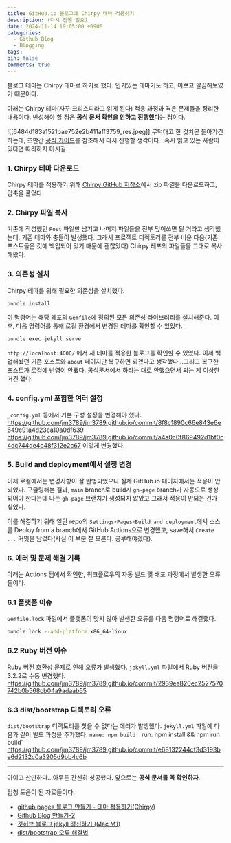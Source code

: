 ```yaml
---
title: GitHub.io 블로그에 Chirpy 테마 적용하기
description: (다시 진행 필요)
date: 2024-11-14 19:05:00 +0900
categories:
  - Github Blog
  - Blogging
tags: 
pin: false
comments: true
---
```



블로그 테마는 Chirpy 테마로 하기로 했다. 인기있는 테마기도 하고, 이쁘고 깔끔해보였기 때문이다. 

아래는 Chirpy 테마(자꾸 크리스피라고 읽게 된다) 적용 과정과 겪은 문제들을 정리한 내용이다. 반성해야 할 점은 **공식 문서 확인을 안하고 진행했다**는 점이다. 


![[6484d183a1521bae752e2b411aff3759_res.jpeg]]
무턱대고 한 것치곤 돌아가긴 하는데, 조만간 [공식 가이드](https://chirpy.cotes.page/posts/getting-started/)를 참조해서 다시 진행할 생각이다...혹시 읽고 있는 사람이 있다면 따라하지 마시길.

### 1. Chirpy 테마 다운로드
Chirpy 테마를 적용하기 위해 [Chirpy GitHub 저장소](https://github.com/cotes2020/jekyll-theme-chirpy)에서 zip 파일을 다운로드하고, 압축을 풀었다. 

### 2. Chirpy 파일 복사
기존에 작성했던 `Post` 파일만 남기고 나머지 파일들을 전부 덮어쓰면 될 거라고 생각했는데, 기존 테마와 충돌이 발생했다. 그래서 프로젝트 디렉토리를 전부 비운 다음(기존 포스트들은 깃에 백업되어 있기 때문에 괜찮았다) Chirpy 레포의 파일들을 그대로 복사해왔다.

### 3. 의존성 설치
Chirpy 테마를 위해 필요한 의존성을 설치했다.

```bash
bundle install
```

이 명령어는 해당 레포의 `Gemfile`에 정의된 모든 의존성 라이브러리를 설치해준다. 이후, 다음 명령어를 통해 로컬 환경에서 변경된 테마를 확인할 수 있었다.

```bash
bundle exec jekyll serve
```

`http://localhost:4000/` 에서 새 테마를 적용한 블로그를 확인할 수 있었다. 이제 백업해놨던 기존 포스트와 `about` 페이지만 복구하면 되겠다고 생각했다...그리고 복구한 포스트가 로컬에 반영이 안됐다. 공식문서에서 하라는 대로 안했으면서 되는 게 이상한 거긴 했다.

### 4.  config.yml 포함한 여러 설정
`_config.yml` 등에서 기본 구성 설정을 변경해야 했다. 
https://github.com/jm3789/jm3789.github.io/commit/8f8c1890c66e843e6e649c91a4d23ea10a0df639
https://github.com/jm3789/jm3789.github.io/commit/a4a0c0f869492d1bf0c4dc744de4c48f312e2c67
이렇게 변경했다.


### 5. Build and deployment에서 설정 변경

이제 로컬에서는 변경사항이 잘 반영되었으나 실제 GitHub.io 페이지에서는 적용이 안 되었다. 구글링해본 결과, `main` branch로 build시 `gh-page` branch가 자동으로 생성되어야 한다는데 나는 `gh-page` 브랜치가 생성되지 않았고 그래서 적용이 안되는 건가 싶었다.

이를 해결하기 위해 일단 repo의 `Settings`-`Pages`-`Build and deployment`에서 소스를 Deploy from a branch에서 GitHub Actions으로 변경했고, save해서 `Create ...` 커밋을 남겼다(사실 이 부분 잘 모른다. 공부해야겠다).

### 6. 에러 및 문제 해결 기록
아래는 Actions 탭에서 확인한, 워크플로우의 자동 빌드 및 배포 과정에서 발생한 오류들이다.

### 6.1 플랫폼 이슈

`Gemfile.lock` 파일에서 플랫폼이 맞지 않아 발생한 오류를 다음 명령어로 해결했다.
```bash
bundle lock --add-platform x86_64-linux
```

### 6.2 Ruby 버전 이슈

Ruby 버전 호환성 문제로 인해 오류가 발생했다. `jekyll.yml` 파일에서 Ruby 버전을 3.2.2로 수동 변경했다.
https://github.com/jm3789/jm3789.github.io/commit/2939ea820ec2527570742b0b568cb04a9adaab55

### 6.3 dist/bootstrap 디렉토리 오류

`dist/bootstrap` 디렉토리를 찾을 수 없다는 에러가 발생했다. `jekyll.yml` 파일에 다음과 같이 빌드 과정을 추가했다.
`name: npm build 
`run: npm install && npm run build`
https://github.com/jm3789/jm3789.github.io/commit/e68132244cf3d3193be6d2132c0a3205d9bb4c6b

___


아이고 산만하다...아무튼 간신히 성공했다. 앞으로는 **공식 문서를 꼭 확인하자**.

엄청 도움이 된 자료들이다.
- [github pages 블로그 만들기 - 테마 적용하기(Chirpy)](https://ree31206.tistory.com/entry/github-pages-%EB%B8%94%EB%A1%9C%EA%B7%B8-%EB%A7%8C%EB%93%A4%EA%B8%B0-%ED%85%8C%EB%A7%88-%EC%A0%81%EC%9A%A9%ED%95%98%EA%B8%B0Chirpy)
- [Github Blog 만들기-2](https://velog.io/@hashnsalt/Github-Blog-%EB%A7%8C%EB%93%A4%EA%B8%B0-2)
- [깃허브 블로그 jekyll 갱신하기 (Mac M1)](https://taejoone.jeju.onl/posts/2022-08-31-renewal-jekyll-github-pages/#3-%EA%B9%83%ED%97%88%EB%B8%8C-action-%EB%B0%B0%ED%8F%AC-%EC%98%A4%EB%A5%98-%EB%B0%9C%EC%83%9D)
- [dist/bootstrap 오류 해결법](https://github.com/cotes2020/jekyll-theme-chirpy/discussions/1809)

